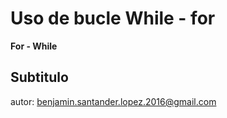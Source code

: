 # Uso de bucle While - for

**For - While**

## Subtitulo

autor: benjamin.santander.lopez.2016@gmail.com
